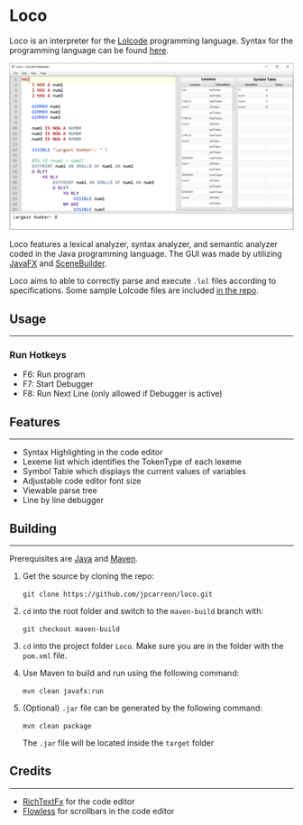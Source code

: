 # **Loco**

Loco is an interpreter for the [Lolcode][1] programming language. Syntax for the programming language can be found [here][2].

![insert1](Pictures/insert1.png)

Loco features a lexical analyzer, syntax analyzer, and semantic analyzer coded in the Java programming language. The GUI was made by utilizing [JavaFX][3] and [SceneBuilder][4].

Loco aims to able to correctly parse and execute `.lol` files according to specifications. Some sample Lolcode files are included [in the repo](Samples/).

## Usage
---
### Run Hotkeys
* F6: Run program
* F7: Start Debugger
* F8: Run Next Line (only allowed if Debugger is active)

## Features
---
* Syntax Highlighting in the code editor
* Lexeme list which identifies the TokenType of each lexeme
* Symbol Table which displays the current values of variables
* Adjustable code editor font size
* Viewable parse tree
* Line by line debugger

## Building
---
Prerequisites are [Java][5] and [Maven][6].
1. Get the source by cloning the repo:
   
   `git clone https://github.com/jpcarreon/loco.git`
2. `cd` into the root folder and switch to the `maven-build` branch with:

    `git checkout maven-build`
3. `cd` into the project folder `Loco`. Make sure you are in the folder with the `pom.xml` file.
4. Use Maven to build and run using the following command:

    `mvn clean javafx:run`
5. (Optional) `.jar` file can be generated by the following command:

    `mvn clean package`

    The `.jar` file will be located inside the `target` folder

##  Credits
---
* [RichTextFx][7] for the code editor
* [Flowless][8] for scrollbars in the code editor



[1]: http://www.lolcode.org/
[2]: https://github.com/justinmeza/lolcode-spec/blob/master/v1.2/lolcode-spec-v1.2.md
[3]: https://openjfx.io/
[4]: https://gluonhq.com/products/scene-builder/
[5]: https://www.oracle.com/java/technologies/downloads/
[6]: https://maven.apache.org/
[7]: https://github.com/FXMisc/RichTextFX
[8]: https://github.com/FXMisc/Flowless